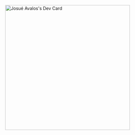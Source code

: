 <a href="https://app.daily.dev/JosXA"><img src="https://api.daily.dev/devcards/2925eee9be534c6ea7ec8a9272b56415.png?r=gro" width="400" alt="Josué Avalos's Dev Card"/></a>

<!--
**JosueXA/JosueXA** is a ✨ _special_ ✨ repository because its `README.md` (this file) appears on your GitHub profile.

Here are some ideas to get you started:

- 🔭 I’m currently working on ...
- 🌱 I’m currently learning ...
- 👯 I’m looking to collaborate on ...
- 🤔 I’m looking for help with ...
- 💬 Ask me about ...
- 📫 How to reach me: ...
- 😄 Pronouns: ...
- ⚡ Fun fact: ...
-->
